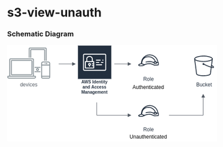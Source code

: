 # s3-view-unauth

### Schematic Diagram

![alt text](https://github.com/mmackenzie-syd/s3-view-unauth/blob/master/AWS-upload-scheme-unauth.png)


